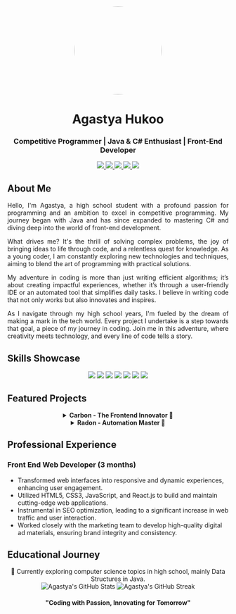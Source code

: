 <div align="center">
  <img src="https://avatars.githubusercontent.com/u/136306593?v=4" width="200" height="200" style="border-radius:50%">
  <h1>Agastya Hukoo</h1>
  <h3>Competitive Programmer | Java & C# Enthusiast | Front-End Developer</h3>
</div>

<p align="center">
  <a href="https://youtube.com/@Agastya-Hukoo">
    <img src="https://img.shields.io/badge/YouTube-FF0000?style=for-the-badge&logo=youtube&logoColor=white" />
  </a>
  <a href="https://twitter.com/agastyahukoo">
    <img src="https://img.shields.io/badge/Twitter-1DA1F2?style=for-the-badge&logo=twitter&logoColor=white" />
  </a>
  <a href="https://instagram.com/agastyahukoo">
    <img src="https://img.shields.io/badge/Instagram-E4405F?style=for-the-badge&logo=instagram&logoColor=white" />
  </a>
  <a href="https://leetcode.com/agastyahukoo">
    <img src="https://img.shields.io/badge/LeetCode-FFA116?style=for-the-badge&logo=leetcode&logoColor=black" />
  </a>
  <a href="https://www.codechef.com/users/yourusername">
    <img src="https://img.shields.io/badge/CodeChef-5B4638?style=for-the-badge&logo=codechef&logoColor=white" />
  </a>
</p>

## About Me

<div align="justify">
  Hello, I'm Agastya, a high school student with a profound passion for programming and an ambition to excel in competitive programming. My journey began with Java and has since expanded to mastering C# and diving deep into the world of front-end development. 

  What drives me? It's the thrill of solving complex problems, the joy of bringing ideas to life through code, and a relentless quest for knowledge. As a young coder, I am constantly exploring new technologies and techniques, aiming to blend the art of programming with practical solutions. 

  My adventure in coding is more than just writing efficient algorithms; it’s about creating impactful experiences, whether it’s through a user-friendly IDE or an automated tool that simplifies daily tasks. I believe in writing code that not only works but also innovates and inspires.

  As I navigate through my high school years, I'm fueled by the dream of making a mark in the tech world. Every project I undertake is a step towards that goal, a piece of my journey in coding. Join me in this adventure, where creativity meets technology, and every line of code tells a story.
</div>

## Skills Showcase

<div align="center">
  <img src="https://img.shields.io/badge/-Java-007396?style=flat&logo=java&logoColor=white" />
  <img src="https://img.shields.io/badge/-C%23-239120?style=flat&logo=c-sharp&logoColor=white" />
  <img src="https://img.shields.io/badge/-HTML5-E34F26?style=flat&logo=html5&logoColor=white" />
  <img src="https://img.shields.io/badge/-CSS3-1572B6?style=flat&logo=css3&logoColor=white" />
  <img src="https://img.shields.io/badge/-JavaScript-F7DF1E?style=flat&logo=javascript&logoColor=white" />
  <img src="https://img.shields.io/badge/-React-61DAFB?style=flat&logo=react&logoColor=white" />
  <img src="https://img.shields.io/badge/-Node.js-339933?style=flat&logo=nodedotjs&logoColor=white" />
</div>

## Featured Projects

<div align="center">
  <details>
    <summary><b>Carbon - The Frontend Innovator 🚀</b></summary>
    <p>
      Carbon redefines the frontend development experience. It's an intuitive IDE offering real-time HTML editing and a host of customizable themes, catering to both novice and seasoned developers.
    </p>
  </details>

  <details>
    <summary><b>Radon - Automation Master 🤖</b></summary>
    <p>
      Radon is a versatile, open-source automated mouse clicker for Windows. It boasts a user-friendly interface, customizable settings, and is designed to streamline and automate repetitive tasks efficiently.
    </p>
  </details>
</div>

## Professional Experience

### Front End Web Developer (3 months)

- Transformed web interfaces into responsive and dynamic experiences, enhancing user engagement.
- Utilized HTML5, CSS3, JavaScript, and React.js to build and maintain cutting-edge web applications.
- Instrumental in SEO optimization, leading to a significant increase in web traffic and user interaction.
- Worked closely with the marketing team to develop high-quality digital ad materials, ensuring brand integrity and consistency.

## Educational Journey

<div align="center">
  📖 Currently exploring computer science topics in high school, mainly Data Structures in Java.
</div>

<div align="center">
  <img src="https://github-readme-stats.vercel.app/api?username=agastyahukoo&show_icons=true&theme=github_dark" alt="Agastya's GitHub Stats" />
  <img src="https://github-readme-streak-stats.herokuapp.com/?user=agastyahukoo&theme=dark" alt="Agastya's GitHub Streak" />
</div>

<div align="center">
  <h4>"Coding with Passion, Innovating for Tomorrow"</h4>
</div>

